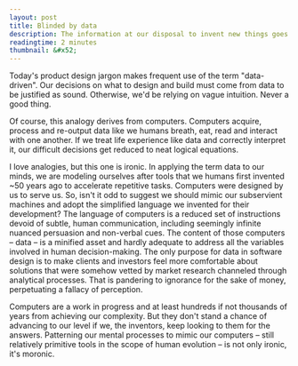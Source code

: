 ```yaml
---
layout: post
title: Blinded by data
description: The information at our disposal to invent new things goes way beyond computer-captured data.
readingtime: 2 minutes
thumbnail: &#x52;
---
```



Today's product design jargon makes frequent use of the term "data-driven". Our decisions on what to design and build must come from data to be justified as sound. Otherwise, we'd be relying on vague intuition. Never a good thing.

Of course, this analogy derives from computers. Computers acquire, process and re-output data like we humans breath, eat, read and interact with one another. If we treat life experience like data and correctly interpret it, our difficult decisions get reduced to neat logical equations.

I love analogies, but this one is ironic. In applying the term data to our minds, we are modeling ourselves after tools that we humans first invented ~50 years ago to accelerate repetitive tasks. Computers were designed by us to serve us. So, isn't it odd to suggest we should mimic our subservient machines and adopt the simplified language we invented for their development? The language of computers is a reduced set of instructions devoid of subtle, human communication, including seemingly infinite nuanced persuasion and non-verbal cues. The content of those computers – data – is a minified asset and hardly adequate to address all the variables involved in human decision-making. The only purpose for data in software design is to make clients and investors feel more comfortable about solutions that were somehow vetted by market research channeled through analytical processes. That is pandering to ignorance for the sake of money, perpetuating a fallacy of perception.

Computers are a work in progress and at least hundreds if not thousands of years from achieving our complexity. But they don't stand a chance of advancing to our level if we, the inventors, keep looking to them for the answers. Patterning our mental processes to mimic our computers – still relatively primitive tools in the scope of human evolution – is not only ironic, it's moronic.